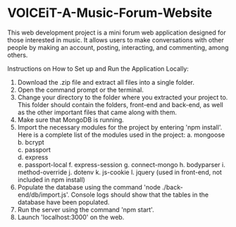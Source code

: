 # VOICEiT-A-Music-Forum-Website
This web development project is a mini forum web application designed for those interested in music. It allows users to make conversations with other people by making an account, posting, interacting, and commenting, among others.

Instructions on How to Set up and Run the Application Locally:
1. Download the .zip file and extract all files into a single folder.
2. Open the command prompt or the terminal.
3. Change your directory to the folder where you extracted your project to. This folder should contain the folders, front-end and back-end, as well as the other important files that came along with them.
4. Make sure that MongoDB is running.
5. Import the necessary modules for the project by entering 'npm install'. Here is a complete list of the modules used in the project:
    a. mongoose       
    b. bcrypt         
    c. passport      
    d. express        
    e. passport-local 
    f. express-session
    g. connect-mongo
    h. bodyparser
    i. method-override
    j. dotenv
    k. js-cookie
    l. jquery (used in front-end, not included in npm install)
6. Populate the database using the command 'node ./back-end/db/import.js'. Console logs should show that the tables in the database have been populated.
7. Run the server using the command 'npm start'.
8. Launch 'localhost:3000' on the web.
